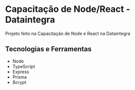 # Capacitação de Node/React - Dataintegra

Projeto feito na Capacitação de Node e React na Dataintegra

## Tecnologias e Ferramentas

- Node
- TypeScript
- Express
- Prisma
- Bcrypt
